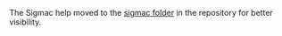 The Sigmac help moved to the [sigmac folder](https://github.com/Neo23x0/sigma/blob/master/tools/README.md) in the repository for better visibility. 